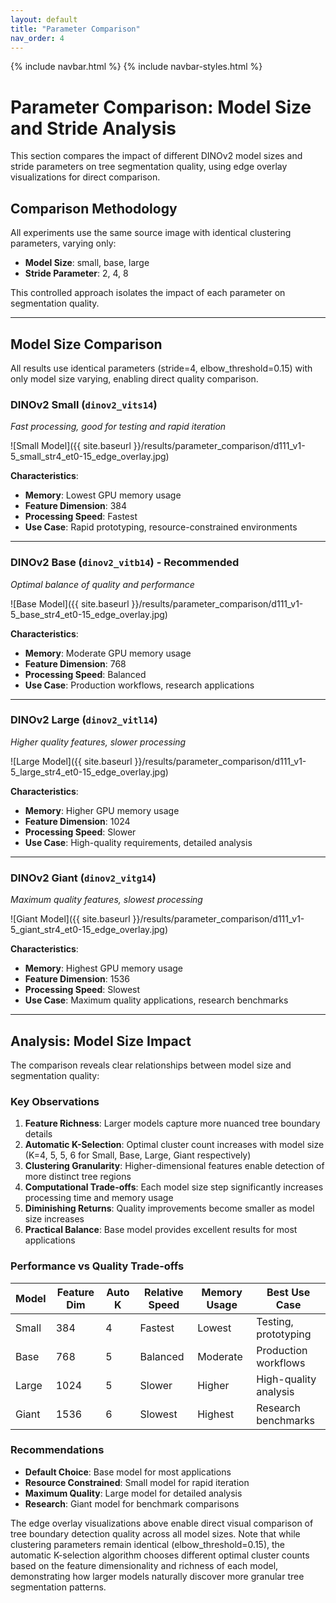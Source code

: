 ```yaml
---
layout: default
title: "Parameter Comparison"
nav_order: 4
---
```


{% include navbar.html %}
{% include navbar-styles.html %}

# Parameter Comparison: Model Size and Stride Analysis

This section compares the impact of different DINOv2 model sizes and stride parameters on tree segmentation quality, using edge overlay visualizations for direct comparison.

## Comparison Methodology

All experiments use the same source image with identical clustering parameters, varying only:
- **Model Size**: small, base, large
- **Stride Parameter**: 2, 4, 8

This controlled approach isolates the impact of each parameter on segmentation quality.

---

## Model Size Comparison

All results use identical parameters (stride=4, elbow_threshold=0.15) with only model size varying, enabling direct quality comparison.

### DINOv2 Small (`dinov2_vits14`)
*Fast processing, good for testing and rapid iteration*

![Small Model]({{ site.baseurl }}/results/parameter_comparison/d111_v1-5_small_str4_et0-15_edge_overlay.jpg)

**Characteristics**:
- **Memory**: Lowest GPU memory usage
- **Feature Dimension**: 384
- **Processing Speed**: Fastest
- **Use Case**: Rapid prototyping, resource-constrained environments

---

### DINOv2 Base (`dinov2_vitb14`) - Recommended
*Optimal balance of quality and performance*

![Base Model]({{ site.baseurl }}/results/parameter_comparison/d111_v1-5_base_str4_et0-15_edge_overlay.jpg)

**Characteristics**:
- **Memory**: Moderate GPU memory usage
- **Feature Dimension**: 768
- **Processing Speed**: Balanced
- **Use Case**: Production workflows, research applications

---

### DINOv2 Large (`dinov2_vitl14`)
*Higher quality features, slower processing*

![Large Model]({{ site.baseurl }}/results/parameter_comparison/d111_v1-5_large_str4_et0-15_edge_overlay.jpg)

**Characteristics**:
- **Memory**: Higher GPU memory usage
- **Feature Dimension**: 1024
- **Processing Speed**: Slower
- **Use Case**: High-quality requirements, detailed analysis

---

### DINOv2 Giant (`dinov2_vitg14`)
*Maximum quality features, slowest processing*

![Giant Model]({{ site.baseurl }}/results/parameter_comparison/d111_v1-5_giant_str4_et0-15_edge_overlay.jpg)

**Characteristics**:
- **Memory**: Highest GPU memory usage
- **Feature Dimension**: 1536
- **Processing Speed**: Slowest
- **Use Case**: Maximum quality applications, research benchmarks

---

## Analysis: Model Size Impact

The comparison reveals clear relationships between model size and segmentation quality:

### Key Observations

1. **Feature Richness**: Larger models capture more nuanced tree boundary details
2. **Automatic K-Selection**: Optimal cluster count increases with model size (K=4, 5, 5, 6 for Small, Base, Large, Giant respectively)
3. **Clustering Granularity**: Higher-dimensional features enable detection of more distinct tree regions
4. **Computational Trade-offs**: Each model size step significantly increases processing time and memory usage
5. **Diminishing Returns**: Quality improvements become smaller as model size increases
6. **Practical Balance**: Base model provides excellent results for most applications

### Performance vs Quality Trade-offs

| Model | Feature Dim | Auto K | Relative Speed | Memory Usage | Best Use Case |
|-------|-------------|---------|----------------|--------------|---------------|
| Small | 384 | 4 | Fastest | Lowest | Testing, prototyping |
| Base | 768 | 5 | Balanced | Moderate | Production workflows |
| Large | 1024 | 5 | Slower | Higher | High-quality analysis |
| Giant | 1536 | 6 | Slowest | Highest | Research benchmarks |

### Recommendations

- **Default Choice**: Base model for most applications
- **Resource Constrained**: Small model for rapid iteration
- **Maximum Quality**: Large model for detailed analysis
- **Research**: Giant model for benchmark comparisons

The edge overlay visualizations above enable direct visual comparison of tree boundary detection quality across all model sizes. Note that while clustering parameters remain identical (elbow_threshold=0.15), the automatic K-selection algorithm chooses different optimal cluster counts based on the feature dimensionality and richness of each model, demonstrating how larger models naturally discover more granular tree segmentation patterns.

